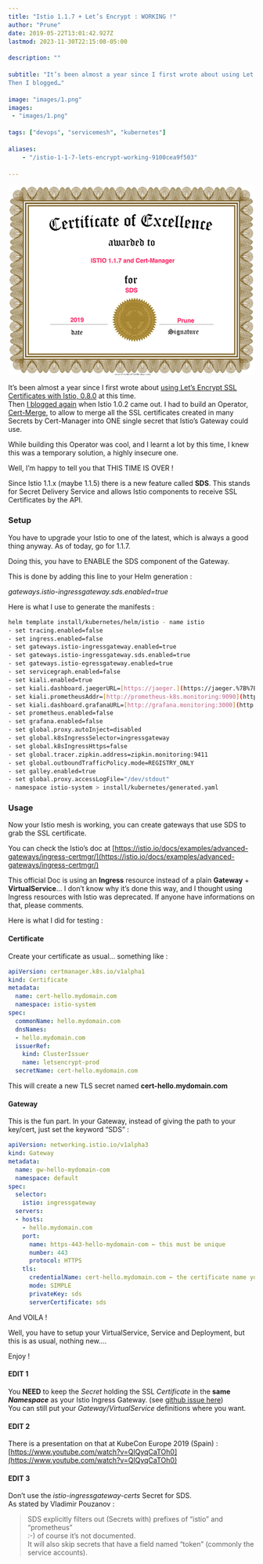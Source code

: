 ```yaml
---
title: "Istio 1.1.7 + Let’s Encrypt : WORKING !"
author: "Prune"
date: 2019-05-22T13:01:42.927Z
lastmod: 2023-11-30T22:15:08-05:00

description: ""

subtitle: "It’s been almost a year since I first wrote about using Let’s Encrypt SSL Certificates with Istio, 0.8.0 at this time.
Then I blogged…"

image: "images/1.png" 
images:
 - "images/1.png"

tags: ["devops", "servicemesh", "kubernetes"]

aliases:
    - "/istio-1-1-7-lets-encrypt-working-9100cea9f503"

---
```


![image](images/1.png#layoutTextWidth)


It’s been almost a year since I first wrote about [using Let’s Encrypt SSL Certificates with Istio, 0.8.0](https://medium.com/@prune998/istio-0-8-0-envoy-cert-manager-lets-encrypt-for-tls-d26bee634541) at this time.  
Then [I blogged again](https://medium.com/@prune998/istio-1-0-2-envoy-cert-manager-lets-encrypt-for-tls-certificate-merge-7a774bff66c2) when Istio 1.0.2 came out. I had to build an Operator, [Cert-Merge](https://github.com/prune998/certmerge-operator), to allow to merge all the SSL certificates created in many Secrets by Cert-Manager into ONE single secret that Istio’s Gateway could use.

While building this Operator was cool, and I learnt a lot by this time, I knew this was a temporary solution, a highly insecure one.

Well, I’m happy to tell you that THIS TIME IS OVER !

Since Istio 1.1.x (maybe 1.1.5) there is a new feature called **SDS**. This stands for Secret Delivery Service and allows Istio components to receive SSL Certificates by the API.

### Setup

You have to upgrade your Istio to one of the latest, which is always a good thing anyway. As of today, go for 1.1.7.

Doing this, you have to ENABLE the SDS component of the Gateway.

This is done by adding this line to your Helm generation :

_gateways.istio-ingressgateway.sds.enabled=true_

Here is what I use to generate the manifests :
```bash
helm template install/kubernetes/helm/istio - name istio  
- set tracing.enabled=false  
- set ingress.enabled=false  
- set gateways.istio-ingressgateway.enabled=true  
- set gateways.istio-ingressgateway.sds.enabled=true  
- set gateways.istio-egressgateway.enabled=true  
- set servicegraph.enabled=false  
- set kiali.enabled=true  
- set kiali.dashboard.jaegerURL=[https://jaeger.](https://jaeger.%7B%7B)local.domain  
- set kiali.prometheusAddr=[http://prometheus-k8s.monitoring:9090](http://prometheus-k8s.monitoring:9090)  
- set kiali.dashboard.grafanaURL=[http://grafana.monitoring:3000](http://grafana.monitoring:3000)  
- set prometheus.enabled=false  
- set grafana.enabled=false  
- set global.proxy.autoInject=disabled  
- set global.k8sIngressSelector=ingressgateway  
- set global.k8sIngressHttps=false  
- set global.tracer.zipkin.address=zipkin.monitoring:9411  
- set global.outboundTrafficPolicy.mode=REGISTRY_ONLY  
- set galley.enabled=true  
- set global.proxy.accessLogFile="/dev/stdout"  
- namespace istio-system > install/kubernetes/generated.yaml
```

### Usage

Now your Istio mesh is working, you can create gateways that use SDS to grab the SSL certificate.

You can check the Istio’s doc at [https://istio.io/docs/examples/advanced-gateways/ingress-certmgr/](https://istio.io/docs/examples/advanced-gateways/ingress-certmgr/)

This official Doc is using an **Ingress** resource instead of a plain **Gateway** + **VirtualService**… I don’t know why it’s done this way, and I thought using Ingress resources with Istio was deprecated. If anyone have informations on that, please comments.

Here is what I did for testing :

#### Certificate

Create your certificate as usual… something like :
```yaml
apiVersion: certmanager.k8s.io/v1alpha1  
kind: Certificate  
metadata:  
  name: cert-hello.mydomain.com  
  namespace: istio-system  
spec:  
  commonName: hello.mydomain.com  
  dnsNames:  
  - hello.mydomain.com  
  issuerRef:  
    kind: ClusterIssuer  
    name: letsencrypt-prod  
  secretName: cert-hello.mydomain.com
```

This will create a new TLS secret named **cert-hello.mydomain.com**

#### Gateway

This is the fun part. In your Gateway, instead of giving the path to your key/cert, just set the keyword “SDS” :
```yaml
apiVersion: networking.istio.io/v1alpha3  
kind: Gateway  
metadata:  
  name: gw-hello-mydomain-com  
  namespace: default  
spec:  
  selector:  
    istio: ingressgateway  
  servers:  
  - hosts:  
    - hello.mydomain.com  
    port:  
      name: https-443-hello-mydomain-com ← this must be unique  
      number: 443  
      protocol: HTTPS  
    tls:  
      credentialName: cert-hello.mydomain.com ← the certificate name you created above  
      mode: SIMPLE  
      privateKey: sds  
      serverCertificate: sds
```

And VOILA !

Well, you have to setup your VirtualService, Service and Deployment, but this is as usual, nothing new….

Enjoy !

#### EDIT 1

You **NEED** to keep the _Secret_ holding the SSL _Certificate_ in the **same _Namespace_** as your Istio Ingress Gateway. (see [github issue here](https://github.com/istio/istio/issues/6486#issuecomment-495606248))  
You can still put your _Gateway_/_VirtualService_ definitions where you want.

#### EDIT 2

There is a presentation on that at KubeCon Europe 2019 (Spain) : [https://www.youtube.com/watch?v=QlQyqCaTOh0](https://www.youtube.com/watch?v=QlQyqCaTOh0)

#### EDIT 3

Don’t use the _istio-ingressgateway-certs_ Secret for SDS.  
As stated by Vladimir Pouzanov :
> SDS explicitly filters out (Secrets with) prefixes of “istio” and “prometheus”   
> :-) of course it’s not documented.   
> It will also skip secrets that have a field named “token” (commonly the service accounts).
